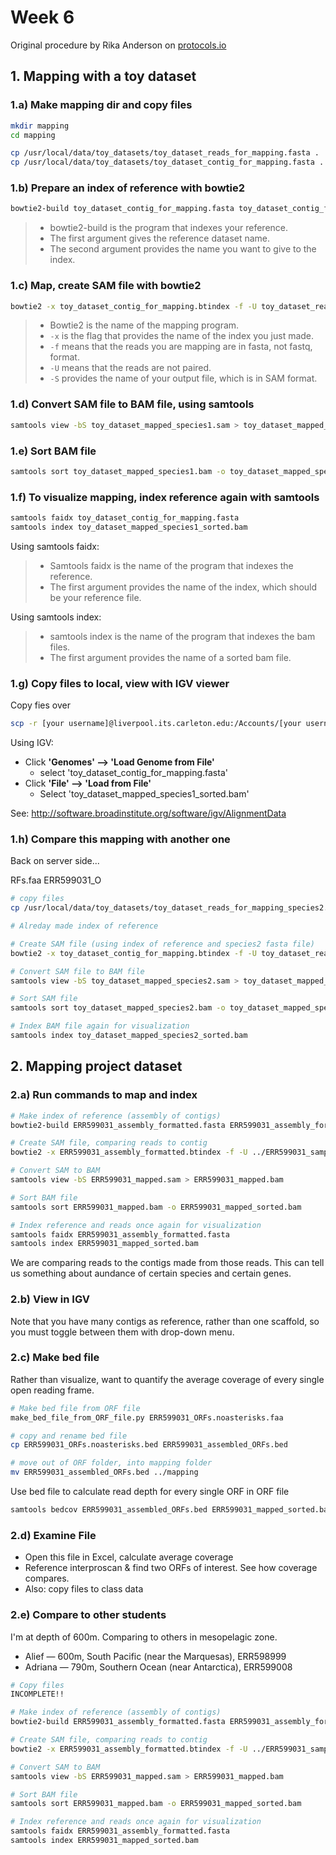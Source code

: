 # Week 6

Original procedure by Rika Anderson on [protocols.io](https://www.protocols.io/private/5f2426912e927a47e8a87a7d9e23156a)

## 1. Mapping with a toy dataset



### 1.a) Make mapping dir and copy files

```bash
mkdir mapping
cd mapping

cp /usr/local/data/toy_datasets/toy_dataset_reads_for_mapping.fasta .
cp /usr/local/data/toy_datasets/toy_dataset_contig_for_mapping.fasta .
```



### 1.b) Prepare an index of reference with bowtie2

```bash
bowtie2-build toy_dataset_contig_for_mapping.fasta toy_dataset_contig_for_mapping.btindex
```
>* bowtie2-build is the program that indexes your reference.
>* The first argument gives the reference dataset name.
>* The second argument provides the name you want to give to the index.



### 1.c) Map, create SAM file with bowtie2

```bash
bowtie2 -x toy_dataset_contig_for_mapping.btindex -f -U toy_dataset_reads_for_mapping.fasta -S toy_dataset_mapped_species1.sam
```

> * Bowtie2 is the name of the mapping program.
> * `-x` is the flag that provides the name of the index you just made.
> * `-f` means that the reads you are mapping are in fasta, not fastq, format.
> * `-U` means that the reads are not paired.
> * `-S` provides the name of your output file, which is in SAM format.



### 1.d) Convert SAM file to BAM file, using samtools

```bash
samtools view -bS toy_dataset_mapped_species1.sam > toy_dataset_mapped_species1.bam
```



### 1.e) Sort BAM file

```bash
samtools sort toy_dataset_mapped_species1.bam -o toy_dataset_mapped_species1_sorted.bam
```



### 1.f) To visualize mapping, index reference again with samtools

```bash
samtools faidx toy_dataset_contig_for_mapping.fasta
samtools index toy_dataset_mapped_species1_sorted.bam
```

Using samtools faidx:

> * Samtools faidx is the name of the program that indexes the reference.
> * The first argument provides the name of the index, which should be your reference file.

Using samtools index:

> * samtools index is the name of the program that indexes the bam files.
> * The first argument provides the name of a sorted bam file.



### 1.g) Copy files to local, view with IGV viewer

Copy fies over

```bash
scp -r [your username]@liverpool.its.carleton.edu:/Accounts/[your username]/toy_dataset_directory/mapping/ ~/Desktop
```

Using IGV:

* Click  **'Genomes' --> 'Load Genome from File'**
  - select 'toy_dataset_contig_for_mapping.fasta'
* Click **'File' --> 'Load from File'**
  - Select 'toy_dataset_mapped_species1_sorted.bam'

See: http://software.broadinstitute.org/software/igv/AlignmentData



### 1.h) Compare this mapping with another one

Back on server side...

RFs.faa  ERR599031_O
```bash
# copy files
cp /usr/local/data/toy_datasets/toy_dataset_reads_for_mapping_species2.fasta .

# Alreday made index of reference

# Create SAM file (using index of reference and species2 fasta file)
bowtie2 -x toy_dataset_contig_for_mapping.btindex -f -U toy_dataset_reads_for_mapping_species2.fasta -S toy_dataset_mapped_species2.sam

# Convert SAM file to BAM file
samtools view -bS toy_dataset_mapped_species2.sam > toy_dataset_mapped_species2.bam

# Sort SAM file
samtools sort toy_dataset_mapped_species2.bam -o toy_dataset_mapped_species2_sorted.bam

# Index BAM file again for visualization
samtools index toy_dataset_mapped_species2_sorted.bam
```



## 2. Mapping project dataset



### 2.a) Run commands to map and index

```bash
# Make index of reference (assembly of contigs)
bowtie2-build ERR599031_assembly_formatted.fasta ERR599031_assembly_formatted.btindex

# Create SAM file, comparing reads to contig
bowtie2 -x ERR599031_assembly_formatted.btindex -f -U ../ERR599031_sample.fasta -S ERR599031_mapped.sam -p 4

# Convert SAM to BAM 
samtools view -bS ERR599031_mapped.sam > ERR599031_mapped.bam

# Sort BAM file
samtools sort ERR599031_mapped.bam -o ERR599031_mapped_sorted.bam

# Index reference and reads once again for visualization
samtools faidx ERR599031_assembly_formatted.fasta 
samtools index ERR599031_mapped_sorted.bam
```

We are comparing reads to the contigs made from those reads. This can tell us something about aundance of certain species and certain genes.



### 2.b) View in IGV

Note that you have many contigs as reference, rather than one scaffold, so you must toggle between them with drop-down menu.



### 2.c) Make bed file

Rather than visualize, want to quantify the average coverage of every single open reading frame.

```bash
# Make bed file from ORF file
make_bed_file_from_ORF_file.py ERR599031_ORFs.noasterisks.faa

# copy and rename bed file
cp ERR599031_ORFs.noasterisks.bed ERR599031_assembled_ORFs.bed

# move out of ORF folder, into mapping folder
mv ERR599031_assembled_ORFs.bed ../mapping
```

Use bed file to calculate read depth for every single ORF in ORF file

```bash
samtools bedcov ERR599031_assembled_ORFs.bed ERR599031_mapped_sorted.bam  > ERR599031_ORF_coverage.txt
```

### 2.d) Examine File

- Open this file in Excel, calculate average coverage
- Reference interproscan & find two ORFs of interest. See how coverage compares.
- Also: copy files to class data



### 2.e) Compare to other students

I'm at depth of 600m. Comparing to others in mesopelagic zone.

- Alief — 600m, South Pacific (near the Marquesas), ERR598999
- Adriana — 790m, Southern Ocean (near Antarctica), ERR599008

```bash
# Copy files
INCOMPLETE!!

# Make index of reference (assembly of contigs)
bowtie2-build ERR599031_assembly_formatted.fasta ERR599031_assembly_formatted.btindex

# Create SAM file, comparing reads to contig
bowtie2 -x ERR599031_assembly_formatted.btindex -f -U ../ERR599031_sample.fasta -S ERR599031_mapped.sam -p 4

# Convert SAM to BAM 
samtools view -bS ERR599031_mapped.sam > ERR599031_mapped.bam

# Sort BAM file
samtools sort ERR599031_mapped.bam -o ERR599031_mapped_sorted.bam

# Index reference and reads once again for visualization
samtools faidx ERR599031_assembly_formatted.fasta 
samtools index ERR599031_mapped_sorted.bam
```

